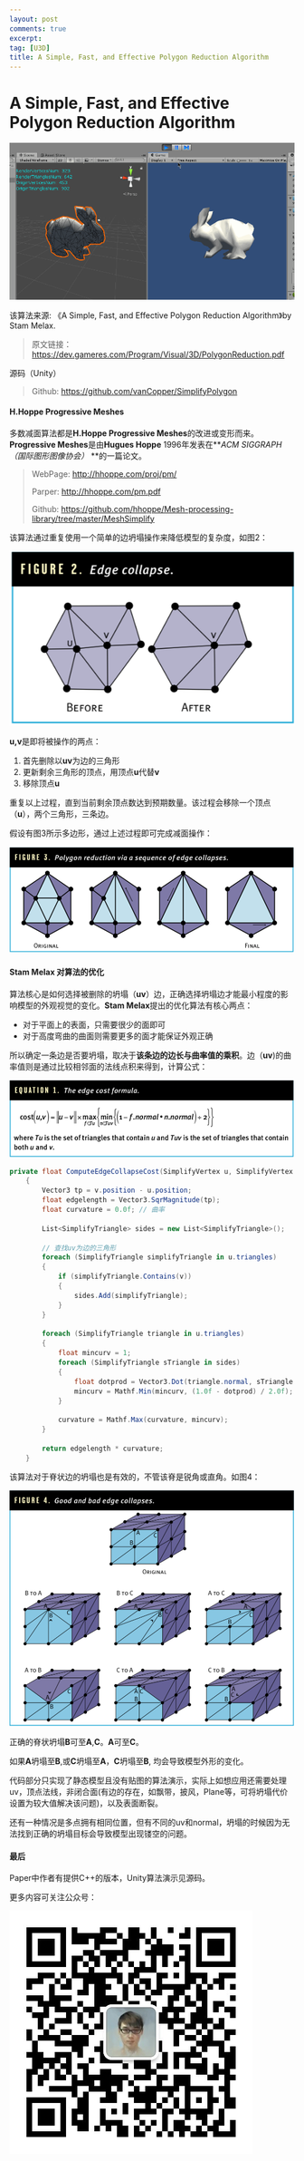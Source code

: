 ```yaml
---
layout: post
comments: true
excerpt:
tag: [U3D]
title: A Simple, Fast, and Effective Polygon Reduction Algorithm
---
```




# A Simple, Fast, and Effective Polygon Reduction Algorithm

![](../images/rabit.gif)



该算法来源: 《A Simple, Fast, and Effective Polygon Reduction Algorithm》by Stam Melax.

> 原文链接：https://dev.gameres.com/Program/Visual/3D/PolygonReduction.pdf

源码（Unity）

> Github: https://github.com/vanCopper/SimplifyPolygon



#### H.Hoppe Progressive Meshes

多数减面算法都是**H.Hoppe Progressive Meshes**的改进或变形而来。**Progressive Meshes**是由**Hugues Hoppe** 1996年发表在***ACM SIGGRAPH（国际图形图像协会）* **的一篇论文。

> WebPage: http://hhoppe.com/proj/pm/
>
> Parper: http://hhoppe.com/pm.pdf
>
> Github: https://github.com/hhoppe/Mesh-processing-library/tree/master/MeshSimplify

该算法通过重复使用一个简单的边坍塌操作来降低模型的复杂度，如图2：

![](../images/sp_01.png)

**u,v**是即将被操作的两点：

1. 首先删除以**uv**为边的三角形
2. 更新剩余三角形的顶点，用顶点**u**代替**v**
3. 移除顶点**u**

重复以上过程，直到当前剩余顶点数达到预期数量。该过程会移除一个顶点（**u**），两个三角形，三条边。

假设有图3所示多边形，通过上述过程即可完成减面操作：

![](../images/sp_02.png)



#### Stam Melax 对算法的优化

算法核心是如何选择被删除的坍塌（**uv**）边，正确选择坍塌边才能最小程度的影响模型的外观视觉的变化。**Stam Melax**提出的优化算法有核心两点：

* 对于平面上的表面，只需要很少的面即可
* 对于高度弯曲的曲面则需要更多的面才能保证外观正确

所以确定一条边是否要坍塌，取决于**该条边的边长与曲率值的乘积**。边（**uv**)的曲率值则是通过比较相邻面的法线点积来得到，计算公式：

![](../images/sp_03.png)



```c#
private float ComputeEdgeCollapseCost(SimplifyVertex u, SimplifyVertex v)
    {
        Vector3 tp = v.position - u.position;
        float edgelength = Vector3.SqrMagnitude(tp);
        float curvature = 0.0f; // 曲率

        List<SimplifyTriangle> sides = new List<SimplifyTriangle>();

        // 查找uv为边的三角形
        foreach (SimplifyTriangle simplifyTriangle in u.triangles)
        {
            if (simplifyTriangle.Contains(v))
            {
                sides.Add(simplifyTriangle);
            }
        }

        foreach (SimplifyTriangle triangle in u.triangles)
        {
            float mincurv = 1;
            foreach (SimplifyTriangle sTriangle in sides)
            {
                float dotprod = Vector3.Dot(triangle.normal, sTriangle.normal);
                mincurv = Mathf.Min(mincurv, (1.0f - dotprod) / 2.0f);
            }

            curvature = Mathf.Max(curvature, mincurv);
        }

        return edgelength * curvature;
    }
```



该算法对于脊状边的坍塌也是有效的，不管该脊是锐角或直角。如图4：

![](../images/sp_04.png)

正确的脊状坍塌**B**可至**A**,**C**。**A**可至**C**。

如果**A**坍塌至**B**,或**C**坍塌至**A**，**C**坍塌至**B**, 均会导致模型外形的变化。

代码部分只实现了静态模型且没有贴图的算法演示，实际上如想应用还需要处理uv，顶点法线，非闭合面(有边的存在，如飘带，披风，Plane等，可将坍塌代价设置为较大值解决该问题)，以及表面断裂。

还有一种情况是多点拥有相同位置，但有不同的uv和normal，坍塌的时候因为无法找到正确的坍塌目标会导致模型出现镂空的问题。

#### 最后

Paper中作者有提供C++的版本，Unity算法演示见源码。

更多内容可关注公众号：

![](../images/qrcode_yi.jpg)